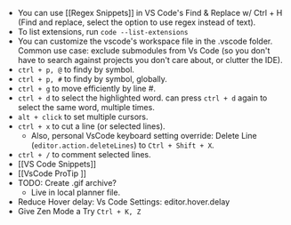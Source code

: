 - You can use [[Regex Snippets]] in VS Code's Find & Replace w/ Ctrl + H (Find and replace, select the option to use regex instead of text).
- To list extensions, run `code --list-extensions`
- You can customize the vscode's workspace file in the .vscode folder. Common use case: exclude submodules from Vs Code (so you don't have to search against projects you don't care about, or clutter the IDE).
- `ctrl + p, @` to findy by symbol.
- `ctrl + p, #` to findy by symbol, globally.
- `ctrl + g` to move efficiently by line #.
- `ctrl + d` to select the highlighted word. can press `ctrl + d` again to select the same word, multiple times.
- `alt + click` to set multiple cursors.
- `ctrl + x` to cut a line (or selected lines).
	- Also, personal VsCode keyboard setting override: Delete Line (`editor.action.deleteLines`) to `Ctrl + Shift + X`.
- `ctrl + /` to comment selected lines.
- [[VS Code Snippets]]
- [[VsCode ProTip ]]
- TODO: Create .gif archive?
	- Live in local planner file.
- Reduce Hover delay: Vs Code Settings: editor.hover.delay
- Give Zen Mode a Try `Ctrl + K, Z`